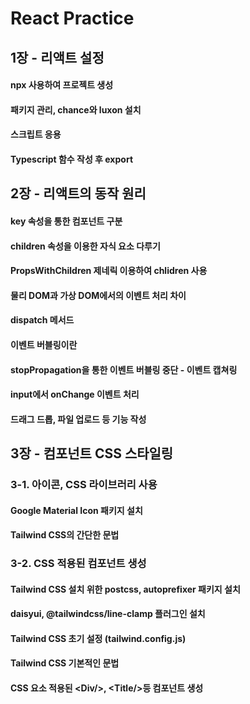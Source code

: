 # React Practice

## 1장 - 리액트 설정
#### npx 사용하여 프로젝트 생성
#### 패키지 관리, chance와 luxon 설치
#### 스크립트 응용
#### Typescript 함수 작성 후 export
## 2장 - 리액트의 동작 원리
#### key 속성을 통한 컴포넌트 구분
#### children 속성을 이용한 자식 요소 다루기
#### PropsWithChildren 제네릭 이용하여 chlidren 사용
#### 물리 DOM과 가상 DOM에서의 이벤트 처리 차이
#### dispatch 메서드
#### 이벤트 버블링이란
#### stopPropagation을 통한 이벤트 버블링 중단 - 이벤트 캡쳐링
#### input에서 onChange 이벤트 처리
#### 드래그 드롭, 파일 업로드 등 기능 작성
## 3장 - 컴포넌트 CSS 스타일링
### 3-1. 아이콘, CSS 라이브러리 사용
#### Google Material Icon 패키지 설치
#### Tailwind CSS의 간단한 문법
### 3-2. CSS 적용된 컴포넌트 생성
#### Tailwind CSS 설치 위한 postcss, autoprefixer 패키지 설치
#### daisyui, @tailwindcss/line-clamp 플러그인 설치
#### Tailwind CSS 초기 설정 (tailwind.config.js)
#### Tailwind CSS 기본적인 문법
#### CSS 요소 적용된 \<Div\/\>, \<Title\/\>등 컴포넌트 생성